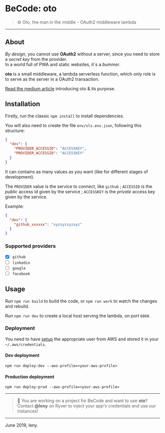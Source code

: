 # BeCode: oto

> ⚙️ Oto, the man in the middle - OAuth2 middleware lambda

* * *

## About

_By design_, you cannot use **OAuth2** without a server, since you need to store a _secret key_ from the provider.  
In a world full of PWA and static websites, it´s a _bummer_.

**oto** is a small middleware, a lambda serverless function, which only role is to serve as the server in a OAuth2 transaction.

[Read the medium article](https://medium.com/@leny_be/introducing-oto-the-man-in-the-middle-581311962a6d) introducing oto & its purpose.

## Installation

Firstly, run the classic `npm install` to install dependencies.

You will also need to create the file `env/sls.env.json`, following this structure:

```json
{
  "dev": {
    "PROVIDER_ACCESSID": "ACCESSKEY",
    "PROVIDER_ACCESSID": "ACCESSKEY"
  }
}
```

It can contains as many values as you want (like for different stages of development).

The `PROVIDER` value is the service to connect, like `github` ; `ACCESSID` is the *public* access id given by the service ; `ACCESSKEY` is the *private* access key given by the service.

Example:

```json
{
  "dev": {
    "github_xxxxxx": "xyzxyzxyzxyz"
  }
}
```

### Supported providers

- [x] `github`
- [ ] `linkedin`
- [ ] `google`
- [ ] `facebook`

## Usage

Run `npm run build` to build the code, or `npm run work` to watch the changes and rebuild.

Run `npm run dev` to create a local host serving the lambda, on port `6060`.

### Deployment

You need to have [setup](https://serverless.com/framework/docs/providers/aws/guide/credentials/) the appropriate user from AWS and stored it in your `~/.aws/credentials`.

#### Dev deployment

	npm run deploy:dev --aws-profile=<your-aws-profile>

#### Production deployment

	npm run deploy:prod --aws-profile=<your-aws-profile>
	
* * * 

> 🤟 You are working on a project for BeCode and want to use **oto**?  
> Contact **@leny** on Ryver to inject your app's credentials and use our instances!

* * *

June 2019, leny.
